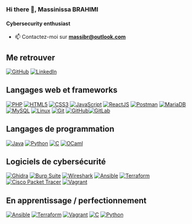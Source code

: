 ### Hi there 👋, Massinissa BRAHIMI
#### Cybersecurity enthusiast 

- 📫 Contactez-moi sur **massibr@outlook.com**

## Me retrouver

[![GitHub](https://img.shields.io/badge/-GitHub-000?&logo=GitHub&logoColor=FFF)](https://github.com/Massi-br)
[![LinkedIn](https://img.shields.io/badge/-LinkedIn-000?&logo=LinkedIn&logoColor=0A66C2)](https://www.linkedin.com/in/massinissa-brahimi/)

## Langages web et frameworks

[![PHP](https://img.shields.io/badge/-PHP-000?&logo=PHP&logoColor=777BB4)](https://www.php.net)
[![HTML5](https://img.shields.io/badge/-HTML5-000?&logo=HTML5&logoColor=E34F26)](https://www.w3.org/html/)
[![CSS3](https://img.shields.io/badge/-CSS3-000?&logo=CSS3&logoColor=1572B6)](https://developer.mozilla.org/fr/docs/Web/CSS)
[![JavaScript](https://img.shields.io/badge/-JavaScript-000?&logo=JavaScript&logoColor=F7DF1E)](https://developer.mozilla.org/en-US/docs/Web/JavaScript)
[![ReactJS](https://img.shields.io/badge/-ReactJS-000?&logo=React&logoColor=61DAFB)](https://reactjs.org/)
[![Postman](https://img.shields.io/badge/-Postman-000?&logo=Postman&logoColor=FF6C37)](https://www.postman.com/)
[![MariaDB](https://img.shields.io/badge/-MariaDB-000?&logo=MariaDB&logoColor=003545)](https://mariadb.org/)
[![MySQL](https://img.shields.io/badge/-MySQL-000?&logo=MySQL&logoColor=4479A1)](https://www.mysql.com/)
[![Linux](https://img.shields.io/badge/-Linux-000?&logo=Linux&logoColor=FCC624)](https://www.linux.org/)
[![Git](https://img.shields.io/badge/-Git-000?&logo=Git&logoColor=F05032)](https://git-scm.com/)
[![GitHub](https://img.shields.io/badge/-GitHub-000?&logo=GitHub&logoColor=FFF)](https://www.github.com/)[![GitLab](https://img.shields.io/badge/-GitLab-000?&logo=GitLab&logoColor=FC6D26)](https://www.gitlab.com/)

## Langages de programmation

[![Java](https://img.shields.io/badge/-Java-000?&logo=Java&logoColor=007396)](https://www.java.com/)
[![Python](https://img.shields.io/badge/-Python-000?&logo=Python&logoColor=3776AB)](https://www.python.org/)
[![C](https://img.shields.io/badge/-C-000?&logo=C&logoColor=A8B9CC)](https://en.wikipedia.org/wiki/C_(programming_language))
[![OCaml](https://img.shields.io/badge/-OCaml-000?&logo=OCaml&logoColor=EC6813)](https://ocaml.org/)

## Logiciels de cybersécurité

[![Ghidra](https://img.shields.io/badge/-Ghidra-000?&logo=Ghidra&logoColor=FFD700)](https://ghidra-sre.org/)
[![Burp Suite](https://img.shields.io/badge/-Burp_Suite-000?&logo=PortSwigger&logoColor=FF6F00)](https://portswigger.net/burp)
[![Wireshark](https://img.shields.io/badge/-Wireshark-000?&logo=Wireshark&logoColor=1679A7)](https://www.wireshark.org/)
[![Ansible](https://img.shields.io/badge/-Ansible-000?&logo=Ansible&logoColor=EE0000)](https://www.ansible.com/)
[![Terraform](https://img.shields.io/badge/-Terraform-000?&logo=Terraform&logoColor=623CE4)](https://www.terraform.io/)
[![Cisco Packet Tracer](https://img.shields.io/badge/-Cisco_Packet_Tracer-000?&logo=Cisco&logoColor=1BA0D7)](https://www.netacad.com/courses/packet-tracer)
[![Vagrant](https://img.shields.io/badge/-Vagrant-000?&logo=Vagrant&logoColor=1563FF)](https://www.vagrantup.com/)

## En apprentissage / perfectionnement

[![Ansible](https://img.shields.io/badge/-Ansible-000?&logo=Ansible&logoColor=EE0000)](https://www.ansible.com/)
[![Terraform](https://img.shields.io/badge/-Terraform-000?&logo=Terraform&logoColor=623CE4)](https://www.terraform.io/)
[![Vagrant](https://img.shields.io/badge/-Vagrant-000?&logo=Vagrant&logoColor=1563FF)](https://www.vagrantup.com/)
[![C](https://img.shields.io/badge/-C-000?&logo=C&logoColor=A8B9CC)](https://en.wikipedia.org/wiki/C_(programming_language))
[![Python](https://img.shields.io/badge/-Python-000?&logo=Python&logoColor=3776AB)](https://www.python.org/)
